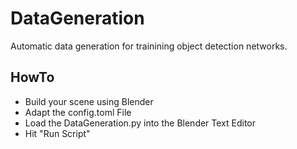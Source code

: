 # DataGeneration
Automatic data generation for trainining object detection networks. 

## HowTo

- Build your scene using Blender
- Adapt the config.toml File
- Load the DataGeneration.py into the Blender Text Editor
- Hit "Run Script"

